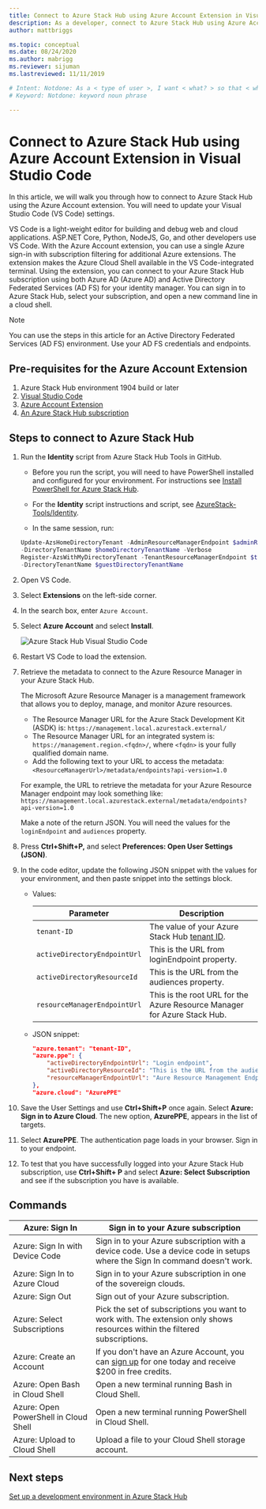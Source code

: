 ```yaml
---
title: Connect to Azure Stack Hub using Azure Account Extension in Visual Studio Code 
description: As a developer, connect to Azure Stack Hub using Azure Account Extension in Visual Studio Code
author: mattbriggs

ms.topic: conceptual
ms.date: 08/24/2020
ms.author: mabrigg
ms.reviewer: sijuman
ms.lastreviewed: 11/11/2019

# Intent: Notdone: As a < type of user >, I want < what? > so that < why? >
# Keyword: Notdone: keyword noun phrase

---
```



# Connect to Azure Stack Hub using Azure Account Extension in Visual Studio Code

In this article, we will walk you through how to connect to Azure Stack Hub using the Azure Account extension. You will need to update your Visual Studio Code (VS Code) settings.

VS Code is a light-weight editor for building and debug web and cloud applications. ASP.NET Core, Python, NodeJS, Go, and other developers use VS Code. With the Azure Account extension, you can use a single Azure sign-in with subscription filtering for additional Azure extensions. The extension makes the Azure Cloud Shell available in the VS Code-integrated terminal. Using the extension, you can connect to your Azure Stack Hub subscription using both Azure AD (Azure AD) and Active Directory Federated Services (AD FS) for your identity manager. You can sign in to Azure Stack Hub, select your subscription, and open a new command line in a cloud shell. 

> [!Note]  
> You can use the steps in this article for an Active Directory Federated Services (AD FS) environment. Use your AD FS credentials and endpoints.

## Pre-requisites for the Azure Account Extension

1. Azure Stack Hub environment 1904 build or later
2. [Visual Studio Code](https://code.visualstudio.com/)
3. [Azure Account Extension](https://github.com/Microsoft/vscode-azure-account)
4. [An Azure Stack Hub subscription](https://azure.microsoft.com/overview/azure-stack/)

## Steps to connect to Azure Stack Hub

1. Run the **Identity** script from Azure Stack Hub Tools in GitHub.

    - Before you run the script, you will need to have PowerShell installed and configured for your environment. For instructions see [Install PowerShell for Azure Stack Hub](../operator/azure-stack-powershell-install.md).

    - For the **Identity** script instructions and script, see [AzureStack-Tools/Identity](https://aka.ms/aa6z611).

    - In the same session, run:

    ```powershell  
    Update-AzsHomeDirectoryTenant -AdminResourceManagerEndpoint $adminResourceManagerEndpoint `
    -DirectoryTenantName $homeDirectoryTenantName -Verbose
    Register-AzsWithMyDirectoryTenant -TenantResourceManagerEndpoint $tenantARMEndpoint `
    -DirectoryTenantName $guestDirectoryTenantName
    ```

2. Open VS Code.

3. Select **Extensions** on the left-side corner.

4. In the search box, enter `Azure Account`.

5. Select **Azure Account** and select **Install**.

      ![Azure Stack Hub Visual Studio Code](media/azure-stack-dev-start-vscode-azure/image1.png)

6. Restart VS Code to load the extension.

7. Retrieve the metadata to connect to the Azure Resource Manager in your Azure Stack Hub. 
    
    The Microsoft Azure Resource Manager is a management framework that allows you to deploy, manage, and monitor Azure resources.
    - The Resource Manager URL for the Azure Stack Development Kit (ASDK) is: `https://management.local.azurestack.external/` 
    - The Resource Manager URL for an integrated system is: `https://management.region.<fqdn>/`, where `<fqdn>` is your fully qualified domain name.
    - Add the following text to your URL to access the metadata: `<ResourceManagerUrl>/metadata/endpoints?api-version=1.0`

    For example, the URL to retrieve the metadata for your Azure Resource Manager endpoint may look something like: `https://management.local.azurestack.external/metadata/endpoints?api-version=1.0`

    Make a note of the return JSON. You will need the values for the `loginEndpoint` and `audiences` property.

8. Press **Ctrl+Shift+P,** and select **Preferences: Open User Settings (JSON)**.

9. In the code editor, update the following JSON snippet with the values for your environment, and then paste snippet into the settings block.

    - Values:

        | Parameter | Description |
        | --- | --- |
        | `tenant-ID` | The value of your Azure Stack Hub [tenant ID](../operator/azure-stack-identity-overview.md). |
        | `activeDirectoryEndpointUrl` | This is the URL from loginEndpoint property. |
        | `activeDirectoryResourceId` | This is the URL from the audiences property.
        | `resourceManagerEndpointUrl` | This is the root URL for the Azure Resource Manager for Azure Stack Hub. | 

    - JSON snippet:

      ```JSON  
      "azure.tenant": "tenant-ID",
      "azure.ppe": {
          "activeDirectoryEndpointUrl": "Login endpoint",
          "activeDirectoryResourceId": "This is the URL from the audiences property.",
          "resourceManagerEndpointUrl": "Aure Resource Management Endpoint",
      },
      "azure.cloud": "AzurePPE"
      ```

10. Save the User Settings and use **Ctrl+Shift+P** once again. Select **Azure: Sign in to Azure Cloud**. The new option, **AzurePPE**, appears in the list of targets.

11. Select **AzurePPE**. The authentication page loads in your browser. Sign in to your endpoint.

12. To test that you have successfully logged into your Azure Stack Hub subscription, use **Ctrl+Shift+ P** and select **Azure: Select Subscription** and see if the subscription you have is available.

## Commands

| Azure: Sign In | Sign in to your Azure subscription |
| --- | --- |
| Azure: Sign In with Device Code | Sign in to your Azure subscription with a device code. Use a device code in setups where the Sign In command doesn't work. |
| Azure: Sign In to Azure Cloud | Sign in to your Azure subscription in one of the sovereign clouds. |
| Azure: Sign Out | Sign out of your Azure subscription. |
| Azure: Select Subscriptions | Pick the set of subscriptions you want to work with. The extension only shows resources within the filtered subscriptions. |
| Azure: Create an Account | If you don't have an Azure Account, you can [sign up](https://azure.microsoft.com/free/?utm_source=campaign&utm_campaign=vscode-azure-account&mktingSource=vscode-azure-account) for one today and receive \$200 in free credits. |
| Azure: Open Bash in Cloud Shell | Open a new terminal running Bash in Cloud Shell. |
| Azure: Open PowerShell in Cloud Shell | Open a new terminal running PowerShell in Cloud Shell. |
| Azure: Upload to Cloud Shell | Upload a file to your Cloud Shell storage account. |

## Next steps

[Set up a development environment in Azure Stack Hub ](azure-stack-dev-start.md)
